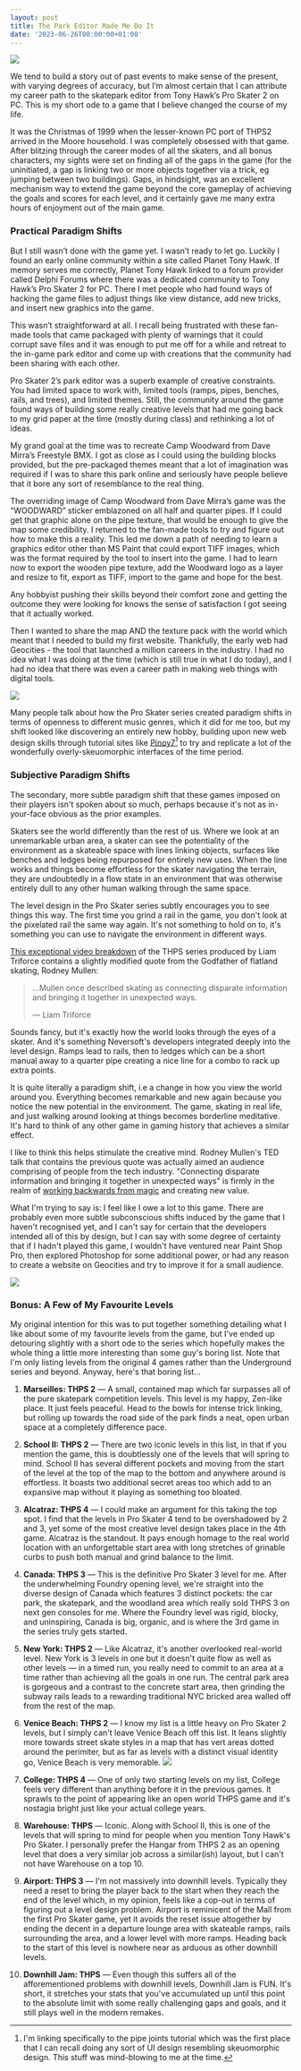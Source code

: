 ```yaml
---
layout: post
title: The Park Editor Made Me Do It
date: '2023-06-26T00:00:00+01:00'
---
```


![](/img/park.png)

We tend to build a story out of past events to make sense of the present, with varying degrees of accuracy, but I’m almost certain that I can attribute my career path to the skatepark editor from Tony Hawk’s Pro Skater 2 on PC. This is my short ode to a game that I believe changed the course of my life.

It was the Christmas of 1999 when the lesser-known PC port of THPS2 arrived in the Moore household. I was completely obsessed with that game. After blitzing through the career modes of all the skaters, and all bonus characters, my sights were set on finding all of the gaps in the game (for the uninitiated, a gap is linking two or more objects together via a trick, eg jumping between two buildings). Gaps, in hindsight, was an excellent mechanism way to extend the game beyond the core gameplay of achieving the goals and scores for each level, and it certainly gave me many extra hours of enjoyment out of the main game.

### Practical Paradigm Shifts

But I still wasn’t done with the game yet. I wasn’t ready to let go. Luckily I found an early online community within a site called Planet Tony Hawk. If memory serves me correctly, Planet Tony Hawk linked to a forum provider called Delphi Forums where there was a dedicated community to Tony Hawk’s Pro Skater 2 for PC. There I met people who had found ways of hacking the game files to adjust things like view distance, add new tricks, and insert new graphics into the game.

This wasn’t straightforward at all. I recall being frustrated with these fan-made tools that came packaged with plenty of warnings that it could corrupt save files and it was enough to put me off for a while and retreat to the in-game park editor and come up with creations that the community had been sharing with each other.

Pro Skater 2’s park editor was a superb example of creative constraints. You had limited space to work with, limited tools (ramps, pipes, benches, rails, and trees), and limited themes. Still, the community around the game found ways of building some really creative levels that had me going back to my grid paper at the time (mostly during class) and rethinking a lot of ideas.

My grand goal at the time was to recreate Camp Woodward from Dave Mirra’s Freestyle BMX. I got as close as I could using the building blocks provided, but the pre-packaged themes meant that a lot of imagination was required if I was to share this park online and seriously have people believe that it bore any sort of resemblance to the real thing.

The overriding image of Camp Woodward from Dave Mirra’s game was the “WOODWARD” sticker emblazoned on all half and quarter pipes. If I could get that graphic alone on the pipe texture, that would be enough to give the map some credibility. I returned to the fan-made tools to try and figure out how to make this a reality. This led me down a path of needing to learn a graphics editor other than MS Paint that could export TIFF images, which was the format required by the tool to insert into the game. I had to learn now to export the wooden pipe texture, add the Woodward logo as a layer and resize to fit, export as TIFF, import to the game and hope for the best.

Any hobbyist pushing their skills beyond their comfort zone and getting the outcome they were looking for knows the sense of satisfaction I got seeing that it actually worked.

Then I wanted to share the map AND the texture pack with the world which meant that I needed to build my first website. Thankfully, the early web had Geocities - the tool that launched a million careers in the industry. I had no idea what I was doing at the time (which is still true in what I do today), and I had no idea that there was even a career path in making web things with digital tools.

![](/img/stair.png)

Many people talk about how the Pro Skater series created paradigm shifts in terms of openness to different music genres, which it did for me too, but my shift looked like discovering an entirely new hobby, building upon new web design skills through tutorial sites like [Pinoy7](https://web.archive.org/web/20010210135632/http://www.pinoy7.com/psptutorials/pipe-joints.htm)[^1] to try and replicate a lot of the wonderfully overly-skeuomorphic interfaces of the time period.

### Subjective Paradigm Shifts

The secondary, more subtle paradigm shift that these games imposed on their players isn't spoken about so much, perhaps because it's not as in-your-face obvious as the prior examples.

Skaters see the world differently than the rest of us. Where we look at an unremarkable urban area, a skater can see the potentiality of the environment as a skateable space with lines linking objects, surfaces like benches and ledges being repurposed for entirely new uses. When the line works and things become effortless for the skater navigating the terrain, they are undoubtedly in a flow state in an environment that was otherwise entirely dull to any other human walking through the same space.

The level design in the Pro Skater series subtly encourages you to see things this way. The first time you grind a rail in the game, you don't look at the pixelated rail the same way again. It's not something to hold on to, it's something you can use to navigate the environment in different ways.

[This exceptional video breakdown](https://youtu.be/CxNWNEYP_HY) of the THPS series produced by Liam Triforce contains a slightly modified quote from the Godfather of flatland skating, Rodney Mullen:

> ...Mullen once described skating as connecting disparate information and bringing it together in unexpected ways.
>
> — Liam Triforce

Sounds fancy, but it's exactly how the world looks through the eyes of a skater. And it's something Neversoft's developers integrated deeply into the level design. Ramps lead to rails, then to ledges which can be a short manual away to a quarter pipe creating a nice line for a combo to rack up extra points.

It is quite literally a paradigm shift, i.e a change in how you view the world around you. Everything becomes remarkable and new again because you notice the new potential in the environment. The game, skating in real life, and just walking around looking at things becomes borderline meditative. It's hard to think of any other game in gaming history that achieves a similar effect.

I like to think this helps stimulate the creative mind. Rodney Mullen's TED talk that contains the previous quote was actually aimed an audience comprising of people from the tech industry. "Connecting disparate information and bringing it together in unexpected ways" is firmly in the realm of [working backwards from magic](/2022/09/19/working-backwards-from-magic.html) and creating new value.

What I'm trying to say is: I feel like I owe a lot to this game. There are probably even more subtle subconscious shifts induced by the game that I haven't recognised yet, and I can't say for certain that the developers intended all of this by design, but I can say with some degree of certainty that if I hadn't played this game, I wouldn't have ventured near Paint Shop Pro, then explored Photoshop for some additional power, or had any reason to create a website on Geocities and try to improve it for a small audience.

![](/img/ramp.png)

### Bonus: A Few of My Favourite Levels

My original intention for this was to put together something detailing what I like about some of my favourite levels from the game, but I've ended up detouring slightly with a short ode to the series which hopefully makes the whole thing a little more interesting than some guy's boring list. Note that I'm only listing levels from the original 4 games rather than the Underground series and beyond. Anyway, here's that boring list...

1. **Marseilles: THPS 2** —
A small, contained map which far surpasses all of the pure skatepark competition levels. This level is my happy, Zen-like place. It just feels peaceful. Head to the bowls for intense trick linking, but rolling up towards the road side of the park finds a neat, open urban space at a completely difference pace.

2. **School II: THPS 2** —
There are two iconic levels in this list, in that if you mention the game, this is doubtlessly one of the levels that will spring to mind. School II has several different pockets and moving from the start of the level at the top of the map to the bottom and anywhere around is effortless. It boasts two additional secret areas too which add to an expansive map without it playing as something too bloated.

3. **Alcatraz: THPS 4** —
I could make an argument for this taking the top spot. I find that the levels in Pro Skater 4 tend to be overshadowed by 2 and 3, yet some of the most creative level design takes place in the 4th game. Alcatraz is the standout. It pays enough homage to the real world location with an unforgettable start area with long stretches of grinable curbs to push both manual and grind balance to the limit.

4. **Canada: THPS 3** —
This is the definitive Pro Skater 3 level for me. After the underwhelming Foundry opening level, we're straight into the diverse design of Canada which features 3 distinct pockets: the car park, the skatepark, and the woodland area which really sold THPS 3 on next gen consoles for me. Where the Foundry level was rigid, blocky, and uninspiring, Canada is big, organic, and is where the 3rd game in the series truly gets started.

5. **New York: THPS 2** —
Like Alcatraz, it's another overlooked real-world level. New York is 3 levels in one but it doesn't quite flow as well as other levels — in a timed run, you really need to commit to an area at a time rather than achieving all the goals in one run. The central park area is gorgeous and a contrast to the concrete start area, then grinding the subway rails leads to a rewarding traditional NYC bricked area walled off from the rest of the map.

6. **Venice Beach: THPS 2** —
I know my list is a little heavy on Pro Skater 2 levels, but I simply can't leave Venice Beach off this list. It leans slightly more towards street skate styles in a map that has vert areas dotted around the perimiter, but as far as levels with a distinct visual identity go, Venice Beach is very memorable.
![](/img/ollie.png)

7. **College: THPS 4** —
One of only two starting levels on my list, College feels very different than anything before it in the previous games. It sprawls to the point of appearing like an open world THPS game and it's nostagia bright just like your actual college years.

8. **Warehouse: THPS** —
Iconic. Along with School II, this is one of the levels that will spring to mind for people when you mention Tony Hawk's Pro Skater. I personally prefer the Hangar from THPS 2 as an opening level that does a very similar job across a similar(ish) layout, but I can't not have Warehouse on a top 10.

9. **Airport: THPS 3** —
I'm not massively into downhill levels. Typically they need a reset to bring the player back to the start when they reach the end of the level which, in my opinion, feels like a cop-out in terms of figuring out a level design problem. Airport is reminicent of the Mall from the first Pro Skater game, yet it avoids the reset issue altogether by ending the decent in a departure lounge area with skateable ramps, rails surrounding the area, and a lower level with more ramps. Heading back to the start of this level is nowhere near as arduous as other downhill levels.

10. **Downhill Jam: THPS** —
Even though this suffers all of the afforementioned problems with downhill levels, Downhill Jam is FUN. It's short, it stretches your stats that you've accumulated up until this point to the absolute limit with some really challenging gaps and goals, and it still plays well in the modern remakes.

[^1]: I'm linking specifically to the pipe joints tutorial which was the first place that I can recall doing any sort of UI design resembling skeuomorphic design. This stuff was mind-blowing to me at the time.
